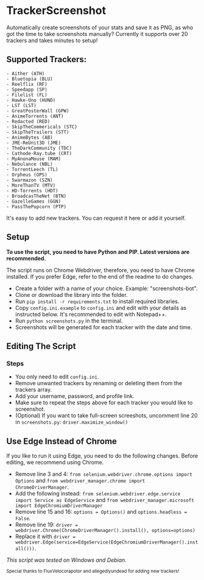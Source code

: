# TrackerScreenshot
Automatically create screenshots of your stats and save it as PNG, as who got the time to take screenshots manually? Currently it supports over 20 trackers and takes minutes to setup!


## Supported Trackers:
    - Aither (ATH)
    - Bluetopia (BLU)
    - Reelflix (RF)
    - Speedapp (SP)
    - Filelist (FL)
    - Hawke-Uno (HUNO)
    - LST (LST)
    - GreatPosterWall (GPW)
    - AnimeTorrents (ANT)
    - Redacted (RED)
    - SkipTheCommericals (STC)
    - SkipTheTrailers (STT)
    - AnimeBytes (AB)
    - JME-ReUnit3D (JME)
    - TheDarkCommunity (TDC)
    - Cathode-Ray.tube (CRT)
    - MyAnonaMouse (MAM)
    - Nebulance (NBL)
    - TorrentLeech (TL)
    - Orpheus (OPS)
    - Swarmazon (SZN)
    - MoreThanTV (MTV)
    - HD-Torrents (HDT)
    - BroadcasTheNet (BTN)
    - GazelleGames (GGN)
    - PassThePopcorn (PTP)


It's easy to add new trackers. You can request it here or add it yourself.

##  Setup

**To use the script, you need to have Python and PIP. Latest versions are recommended.**

The script runs on Chrome Webdriver, therefore, you need to have Chrome installed. If you prefer Edge, refer to the end of the readme to do changes.

- Create a folder with a name of your choice. Example: "screenshots-bot".
- Clone or download the library into the folder.
- Run `pip install -r requirements.txt` to install required libraries.
- Copy `config.ini.example` to `config.ini` and edit with your details as instructed below. It's recommended to edit with Notepad++.
- Run `python screenshots.py` in the terminal.
- Screenshots will be generated for each tracker with the date and time.


## Editing The Script

### Steps
- You only need to edit `config.ini`.
- Remove unwanted trackers by renaming or deleting them from the trackers array.
- Add your username, password, and profile link.
- Make sure to repeat the steps above for each tracker you would like to screenshot.
- (Optional) If you want to take full-screen screeshots, uncomment line 20 in `screenshots.py`: `driver.maximize_window()`


## Use Edge Instead of Chrome

If you like to run it using Edge, you need to do the following changes. Before editing, we recommend using Chrome.
- Remove line 3 and 4: `from selenium.webdriver.chrome.options import Options` and `from webdriver_manager.chrome import ChromeDriverManager`.
- Add the following instead: `from selenium.webdriver.edge.service import Service as EdgeService` and `from webdriver_manager.microsoft import EdgeChromiumDriverManager`
- Remove line 15 and 16: `options = Options()` and `options.headless = False`.
- Remove line 19: `driver = webdriver.Chrome(ChromeDriverManager().install(), options=options)`
- Replace it with `driver = webdriver.Edge(service=EdgeService(EdgeChromiumDriverManager().install()))`.


*This script was tested on Windows and Debian.*


<sub>Special thanks to FluxVelocorapotor and allegedlyundead for adding new trackers!</sub>
